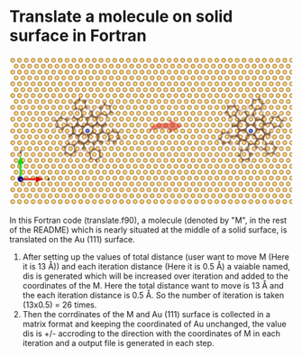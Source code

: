 # Translate a molecule on solid surface in Fortran

![image alt](https://github.com/atomicadi/Translate-a-molecule-on-solid-surface_in-Fortran/blob/fcdfdaf13bd7b94d720c0e3783c12bef9fa0c108/trans_represent.png)

In this Fortran code (translate.f90), a molecule (denoted by "M", in the rest of the README) which is nearly situated at the middle of a solid surface, is translated on the Au (111) surface.


1. After setting up the values of total distance (user want to move M (Here it is 13 Å)) and each iteration distance (Here it is 0.5 Å) a vaiable named, dis is generated which will be increased over iteration and added to the coordinates of the M. Here the total distance want to move is 13 Å and the each iteration distance is 0.5 Å. So the number of iteration is taken (13x0.5) = 26 times.
2. Then the corrdinates of the M and Au (111) surface is collected in a matrix format and keeping the coordinated of Au unchanged, the value dis is  +/- accroding to the direction with the coordinates of M in each iteration and a output file is generated in each step.

